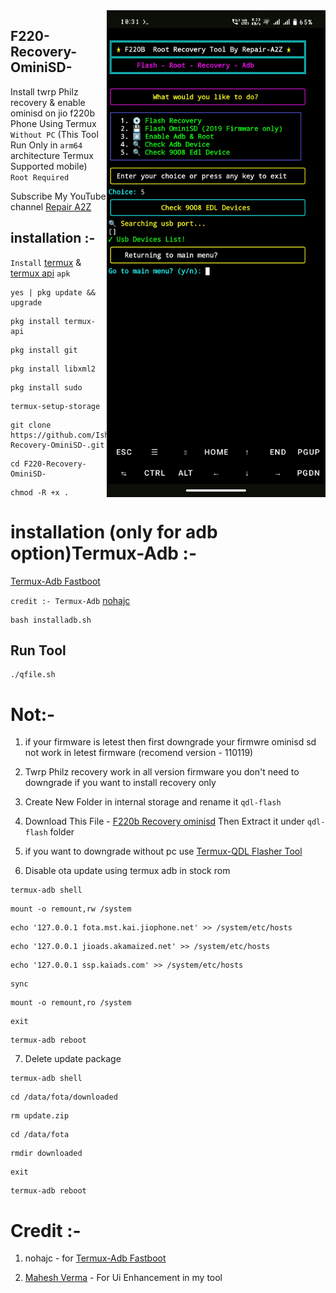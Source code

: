 <img align="right" src="f220.jpg" width="350" alt="f220b recovery ominisd">


## F220-Recovery-OminiSD-
Install twrp Philz recovery & enable ominisd on  jio f220b Phone Using Termux ```Without PC```
(This Tool Run Only in ```arm64``` architecture Termux Supported mobile) ```Root Required```


Subscribe My YouTube channel 
[Repair A2Z](https://youtube.com/@repaira2z)

## installation :- 

```Install``` [termux](https://f-droid.org/repo/com.termux_1022.apk) & [termux api](https://f-droid.org/repo/com.termux.api_1001.apk) ```apk```
```console
yes | pkg update && upgrade
```
```console
pkg install termux-api
```
```console
pkg install git
```
```console
pkg install libxml2
```
```console
pkg install sudo
```
```console
termux-setup-storage
```
```console
git clone https://github.com/Ishu43642/F220-Recovery-OminiSD-.git
```
```console
cd F220-Recovery-OminiSD-
```
```console
chmod -R +x .
```

# installation (only for adb option)Termux-Adb :-
[Termux-Adb Fastboot](https://github.com/nohajc/termux-adb) 

```credit :- Termux-Adb``` [nohajc](https://github.com/nohajc)

```console
bash installadb.sh
```

## Run Tool
```console
./qfile.sh
```


# Not:-
1. if your firmware is letest then first downgrade your firmwre ominisd sd not work in letest firmware (recomend version - 110119)

2. Twrp Philz recovery work in all version firmware you don't need to downgrade if you want to install recovery only

3. Create New Folder in internal storage and rename it ```qdl-flash```

4. Download This File - [F220b Recovery ominisd](https://mega.nz/file/MCAl1ZRJ#OcZUu70Gk_9FavgVvWtA0oLhRUQ64xe8vcPCjqhWqc8) Then Extract it under ```qdl-flash``` folder

5. if you want to downgrade without pc use [Termux-QDL Flasher Tool](https://github.com/Ishu43642/QDL-Flasher)


6. Disable ota update using termux adb in stock rom 
```console
termux-adb shell
```
```console
mount -o remount,rw /system
```
```console
echo '127.0.0.1 fota.mst.kai.jiophone.net' >> /system/etc/hosts
```
```console
echo '127.0.0.1 jioads.akamaized.net' >> /system/etc/hosts
```
```console
echo '127.0.0.1 ssp.kaiads.com' >> /system/etc/hosts
```
```console
sync
```
```console
mount -o remount,ro /system
```
```console
exit
```
```console
termux-adb reboot
```

7. Delete update package 

```console
termux-adb shell
```
```console
cd /data/fota/downloaded
```
```console
rm update.zip
```
```console
cd /data/fota
```
```console
rmdir downloaded
```
```console
exit
```
```console
termux-adb reboot
```

# Credit :-
1. nohajc - for [Termux-Adb Fastboot](https://github.com/nohajc/termux-adb)

2. [Mahesh Verma](https://github.com/MaheshTechnicals) - For Ui Enhancement in my tool
